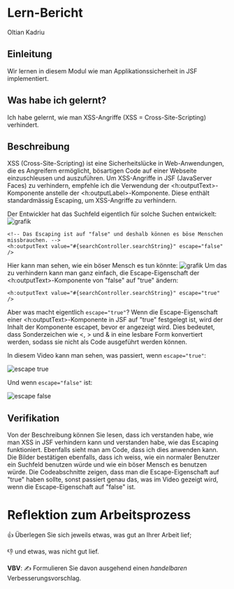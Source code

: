 # Lern-Bericht
Oltian Kadriu

## Einleitung

Wir lernen in diesem Modul wie man Applikationssicherheit in JSF implementiert.

## Was habe ich gelernt?

Ich habe gelernt, wie man XSS-Angriffe (XSS = Cross-Site-Scripting) verhindert.

## Beschreibung

XSS (Cross-Site-Scripting) ist eine Sicherheitslücke in Web-Anwendungen, die es Angreifern ermöglicht, bösartigen Code auf einer Webseite einzuschleusen und auszuführen. Um XSS-Angriffe in JSF (JavaServer Faces) zu verhindern, empfehle ich die Verwendung der <h:outputText>-Komponente anstelle der <h:outputLabel>-Komponente. Diese enthält standardmässig Escaping, um XSS-Angriffe zu verhindern.

Der Entwickler hat das Suchfeld eigentlich für solche Suchen entwickelt:
![grafik](https://user-images.githubusercontent.com/69577043/207427522-f5dc8d6d-190e-4469-9a0c-f14f3279c45b.png)

```xhtml
<!-- Das Escaping ist auf "false" und deshalb können es böse Menschen missbrauchen. -->
<h:outputText value="#{searchController.searchString}" escape="false" />
```

Hier kann man sehen, wie ein böser Mensch es tun könnte:
![grafik](https://user-images.githubusercontent.com/69577043/207428646-d997f717-414b-49b0-be32-7612b581ac24.png)
Um das zu verhindern kann man ganz einfach, die Escape-Eigenschaft der <h:outputText>-Komponente von "false" auf "true" ändern:
```xhtml
<h:outputText value="#{searchController.searchString}" escape="true" />
```

Aber was macht eigentlich ```escape="true"```?
Wenn die Escape-Eigenschaft einer <h:outputText>-Komponente in JSF auf "true" festgelegt ist, wird der Inhalt der Komponente escapet, bevor er angezeigt wird. Dies bedeutet, dass Sonderzeichen wie <, > und & in eine lesbare Form konvertiert werden, sodass sie nicht als Code ausgeführt werden können.

In diesem Video kann man sehen, was passiert, wenn ```escape="true"```:

![escape true](https://user-images.githubusercontent.com/69577043/207435647-832a0569-384e-4ae3-8fb0-b326cf8d5338.gif)

Und wenn ```escape="false"``` ist:

![escape false](https://user-images.githubusercontent.com/69577043/207435751-1029fce2-7040-4929-9770-384210646b0d.gif)


## Verifikation

Von der Beschreibung können Sie lesen, dass ich verstanden habe, wie man XSS in JSF verhindern kann und verstanden habe, wie das Escaping funktioniert. Ebenfalls sieht man am Code, dass ich dies anwenden kann. Die Bilder bestätigen ebenfalls, dass ich weiss, wie ein normaler Benutzer ein Suchfeld benutzen würde und wie ein böser Mensch es benutzen würde. Die Codeabschnitte zeigen, dass man die Escape-Eigenschaft auf "true" haben sollte, sonst passiert genau das, was im Video gezeigt wird, wenn die Escape-Eigenschaft auf "false" ist.

# Reflektion zum Arbeitsprozess

👍 Überlegen Sie sich jeweils etwas, was gut an Ihrer Arbeit lief; 

👎 und etwas, was nicht gut lief.

**VBV**: ✍️ Formulieren Sie davon ausgehend einen *handelbaren* Verbesserungsvorschlag.
